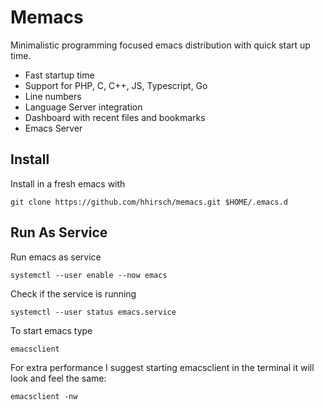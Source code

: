 # Memacs
Minimalistic programming focused emacs distribution with quick start up time.

- Fast startup time
- Support for PHP, C, C++, JS, Typescript, Go
- Line numbers 
- Language Server integration
- Dashboard with recent files and bookmarks
- Emacs Server

## Install
Install in a fresh emacs with
```
git clone https://github.com/hhirsch/memacs.git $HOME/.emacs.d
```

## Run As Service
Run emacs as service
```
systemctl --user enable --now emacs
```

Check if the service is running
```
systemctl --user status emacs.service
```

To start emacs type
```
emacsclient
```

For extra performance I suggest starting emacsclient in the terminal it will look and feel the same:
```
emacsclient -nw
```
